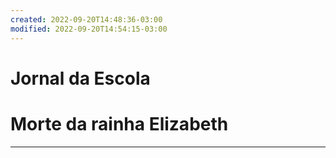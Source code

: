 ```yaml
---
created: 2022-09-20T14:48:36-03:00
modified: 2022-09-20T14:54:15-03:00
---
```


# Jornal da Escola

# Morte da rainha Elizabeth
---
